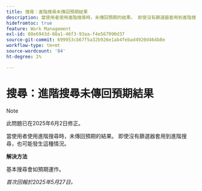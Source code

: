```yaml
---
title: 搜尋：進階搜尋未傳回預期結果
description: 當使用者使用進階搜尋時，未傳回預期的結果。 即使沒有篩選器套用到進階搜尋，也可能發生這種情況。
hidefromtoc: true
feature: Work Management
exl-id: 08e6943d-88a1-46f3-93aa-f4e567990d37
source-git-commit: 699953cb67f5a32b926e1ab4febad4920d464b8e
workflow-type: tm+mt
source-wordcount: '84'
ht-degree: 1%

---
```


# 搜尋：進階搜尋未傳回預期結果

>[!NOTE]
>
>此問題已在2025年6月2日修正。

當使用者使用進階搜尋時，未傳回預期的結果。 即使沒有篩選器套用到進階搜尋，也可能發生這種情況。

**解決方法**

基本搜尋會如預期運作。

_首次回報於2025年5月27日。_
